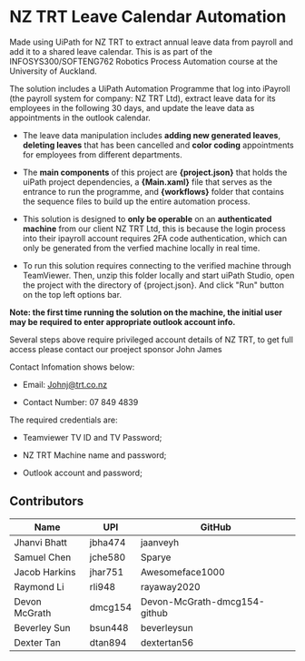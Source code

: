 # NZ TRT Leave Calendar Automation

Made using UiPath for NZ TRT to extract annual leave data from payroll and add it to a shared leave calendar. This is as part of the INFOSYS300/SOFTENG762 Robotics Process Automation course at the University of Auckland.

The solution includes a UiPath Automation Programme that log into iPayroll (the payroll system for company: NZ TRT Ltd), extract leave data for its employees in the following 30 days, and update the leave data as appointments in the outlook calendar. 

- The leave data manipulation includes **adding new generated leaves**, **deleting leaves** that has been cancelled and **color coding** appointments for employees from different departments. 

- The **main components** of this project are **{project.json}** that holds the uiPath project dependencies, a **{Main.xaml}** file that serves as the entrance to run the programme, and **{workflows}** folder that contains the sequence files to build up the entire automation process.

- This solution is designed to **only be operable** on an **authenticated machine** from our client NZ TRT Ltd, this is because the login process into their ipayroll account requires 2FA code authentication, which can only be generated from the verfied machine locally in real time. 

- To run this solution requires connecting to the verified machine through TeamViewer. Then, unzip this folder locally and start uiPath Studio, open the project with the directory of {project.json}. And click "Run" button on the top left options bar. 

**Note: the first time running the solution on the machine, the initial user may be required to enter appropriate outlook account info.**

Several steps above require privileged account details of NZ TRT, to get full access please contact our proeject sponsor John James

Contact Infomation shows below:

- Email: Johnj@trt.co.nz

- Contact Number: 07 849 4839

The required credentials are:

- Teamviewer TV ID and TV Password;

- NZ TRT Machine name and password;

- Outlook account and password;

## Contributors
Name | UPI | GitHub |
--- | --- | --- |
Jhanvi Bhatt | jbha474 | jaanveyh |
Samuel Chen | jche580 | Sparye |
Jacob Harkins | jhar751 | Awesomeface1000 |
Raymond Li | rli948 | rayaway2020 |
Devon McGrath | dmcg154 | Devon-McGrath-dmcg154-github |
Beverley Sun | bsun448 | beverleysun |
Dexter Tan | dtan894 | dextertan56 |
